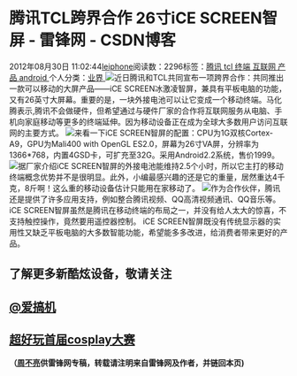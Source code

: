 
# 腾讯TCL跨界合作 26寸iCE SCREEN智屏 - 雷锋网 - CSDN博客


2012年08月30日 11:02:44[leiphone](https://me.csdn.net/leiphone)阅读数：2296标签：[腾讯																](https://so.csdn.net/so/search/s.do?q=腾讯&t=blog)[tcl																](https://so.csdn.net/so/search/s.do?q=tcl&t=blog)[终端																](https://so.csdn.net/so/search/s.do?q=终端&t=blog)[互联网																](https://so.csdn.net/so/search/s.do?q=互联网&t=blog)[产品																](https://so.csdn.net/so/search/s.do?q=产品&t=blog)[android																](https://so.csdn.net/so/search/s.do?q=android&t=blog)[
							](https://so.csdn.net/so/search/s.do?q=产品&t=blog)[
																					](https://so.csdn.net/so/search/s.do?q=互联网&t=blog)个人分类：[业界																](https://blog.csdn.net/leiphone/article/category/873390)
[
																								](https://so.csdn.net/so/search/s.do?q=互联网&t=blog)
[
				](https://so.csdn.net/so/search/s.do?q=终端&t=blog)
[
			](https://so.csdn.net/so/search/s.do?q=终端&t=blog)
[
		](https://so.csdn.net/so/search/s.do?q=tcl&t=blog)
[
	](https://so.csdn.net/so/search/s.do?q=腾讯&t=blog)
![](http://www.leiphone.com/wp-content/uploads/2012/08/ttttt1.png)近日腾讯和TCL共同宣布一项跨界合作：共同推出一款可以移动的大屏产品——iCE
 SCREEN冰激凌智屏，兼具有平板电脑的功能，又有26英寸大屏幕。重要的是，一块外接电池可以让它变成一个移动终端。马化腾表示,腾讯不会做硬件，但希望通过与硬件厂家的合作将互联网服务从电脑、手机向家庭移动等更多的终端延伸。因为移动设备正在成为全球大多数用户访问互联网的主要方式。
![](http://www.leiphone.com/wp-content/uploads/2012/08/125.png)来看一下iCE
 SCREEN智屏的配置：CPU为1G双核Cortex-A9，GPU为Mali400 with OpenGL ES2.0，屏幕为26寸VA屏，分辨率为1366*768，内置4GSD卡，可扩充至32G。采用Android2.2系统，售价1999。
![](http://www.leiphone.com/wp-content/uploads/2012/08/219.png)据厂家介绍iCE
 SCREEN智屏的外接电池能维持2.5个小时，所以它主打的移动终端概念优势并不是很明显。此外，小编最感兴趣的还是它的重量，居然重达4千克，8斤啊！这么重的移动设备估计只能用在家移动了。
![](http://www.leiphone.com/wp-content/uploads/2012/08/317.png)作为合作伙伴，腾讯还是提供了许多应用支持，例如整合腾讯视频、QQ高清视频通讯、QQ音乐等。iCE
 SCREEN智屏虽然是腾讯在移动终端的布局之一，并没有给人太大的惊喜，不支持触控操作，竟然要用遥控器控制。
iCE SCREEN智屏既没有传统显示器的实用性又缺乏平板电脑的大多数智能功能，希望能多多改进，给消费者带来更好的产品。
## 了解更多新酷炫设备，敬请关注
## [@爱搞机](http://weibo.com/u/2708473010)
## [超好玩首届cosplay大赛](http://coser.leiphone.com/cosplaymatch/)

**（****[周不亮](http://www.leiphone.com/author/%E5%91%A8%E4%B8%8D%E4%BA%AE)****供****雷锋网****专稿，转载请注明来自雷锋网及作者，并链回本页)**

